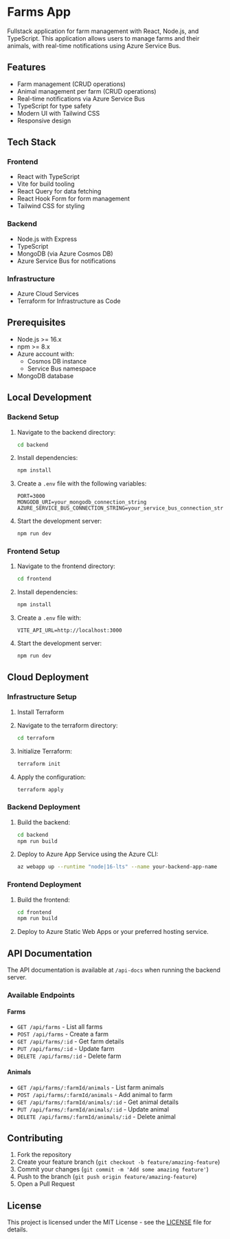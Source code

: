 # Farms App

Fullstack application for farm management with React, Node.js, and TypeScript. This application allows users to manage farms and their animals, with real-time notifications using Azure Service Bus.

## Features

- Farm management (CRUD operations)
- Animal management per farm (CRUD operations)
- Real-time notifications via Azure Service Bus
- TypeScript for type safety
- Modern UI with Tailwind CSS
- Responsive design

## Tech Stack

### Frontend
- React with TypeScript
- Vite for build tooling
- React Query for data fetching
- React Hook Form for form management
- Tailwind CSS for styling

### Backend
- Node.js with Express
- TypeScript
- MongoDB (via Azure Cosmos DB)
- Azure Service Bus for notifications

### Infrastructure
- Azure Cloud Services
- Terraform for Infrastructure as Code

## Prerequisites

- Node.js >= 16.x
- npm >= 8.x
- Azure account with:
  - Cosmos DB instance
  - Service Bus namespace
- MongoDB database

## Local Development

### Backend Setup

1. Navigate to the backend directory:
   ```bash
   cd backend
   ```

2. Install dependencies:
   ```bash
   npm install
   ```

3. Create a `.env` file with the following variables:
   ```env
   PORT=3000
   MONGODB_URI=your_mongodb_connection_string
   AZURE_SERVICE_BUS_CONNECTION_STRING=your_service_bus_connection_string
   ```

4. Start the development server:
   ```bash
   npm run dev
   ```

### Frontend Setup

1. Navigate to the frontend directory:
   ```bash
   cd frontend
   ```

2. Install dependencies:
   ```bash
   npm install
   ```

3. Create a `.env` file with:
   ```env
   VITE_API_URL=http://localhost:3000
   ```

4. Start the development server:
   ```bash
   npm run dev
   ```

## Cloud Deployment

### Infrastructure Setup

1. Install Terraform

2. Navigate to the terraform directory:
   ```bash
   cd terraform
   ```

3. Initialize Terraform:
   ```bash
   terraform init
   ```

4. Apply the configuration:
   ```bash
   terraform apply
   ```

### Backend Deployment

1. Build the backend:
   ```bash
   cd backend
   npm run build
   ```

2. Deploy to Azure App Service using the Azure CLI:
   ```bash
   az webapp up --runtime "node|16-lts" --name your-backend-app-name
   ```

### Frontend Deployment

1. Build the frontend:
   ```bash
   cd frontend
   npm run build
   ```

2. Deploy to Azure Static Web Apps or your preferred hosting service.

## API Documentation

The API documentation is available at `/api-docs` when running the backend server.

### Available Endpoints

#### Farms
- `GET /api/farms` - List all farms
- `POST /api/farms` - Create a farm
- `GET /api/farms/:id` - Get farm details
- `PUT /api/farms/:id` - Update farm
- `DELETE /api/farms/:id` - Delete farm

#### Animals
- `GET /api/farms/:farmId/animals` - List farm animals
- `POST /api/farms/:farmId/animals` - Add animal to farm
- `GET /api/farms/:farmId/animals/:id` - Get animal details
- `PUT /api/farms/:farmId/animals/:id` - Update animal
- `DELETE /api/farms/:farmId/animals/:id` - Delete animal

## Contributing

1. Fork the repository
2. Create your feature branch (`git checkout -b feature/amazing-feature`)
3. Commit your changes (`git commit -m 'Add some amazing feature'`)
4. Push to the branch (`git push origin feature/amazing-feature`)
5. Open a Pull Request

## License

This project is licensed under the MIT License - see the [LICENSE](LICENSE) file for details.
